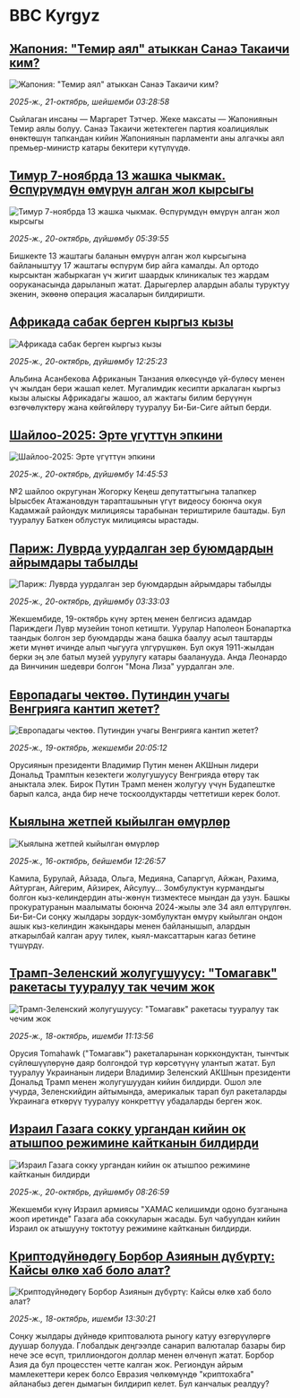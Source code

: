 # BBC Kyrgyz## [Жапония: "Темир аял" атыккан Санаэ Такаичи ким?](https://www.bbc.com/kyrgyz/articles/cj971k0kvypo?at_medium=RSS&at_campaign=rss?at_campaign=githubrss)![Жапония: "Темир аял" атыккан Санаэ Такаичи ким?](https://ichef.bbci.co.uk/ace/ws/240/cpsprodpb/6ee2/live/3948ea70-a19e-11f0-92db-77261a15b9d2.jpg)_2025-ж., 21-октябрь, шейшемби 03:28:58_Сыйлаган инсаны — Маргарет Тэтчер. Жеке максаты — Жапониянын Темир аялы болуу.
Санаэ Такаичи жетектеген партия коалициялык өнөктөшүн тапкандан кийин Жапониянын парламенти аны алгачкы аял премьер-министр катары бекитери күтүлүүдө.## [Тимур 7-ноябрда 13 жашка чыкмак. Өспүрүмдүн өмүрүн алган жол кырсыгы](https://www.bbc.com/kyrgyz/articles/cqjwv7j2rxqo?at_medium=RSS&at_campaign=rss?at_campaign=githubrss)![Тимур 7-ноябрда 13 жашка чыкмак. Өспүрүмдүн өмүрүн алган жол кырсыгы](https://ichef.bbci.co.uk/ace/ws/240/cpsprodpb/27ab/live/0f6fa530-adbb-11f0-b2a1-6f537f66f9aa.jpg)_2025-ж., 20-октябрь, дүйшөмбү 05:39:55_Бишкекте 13 жаштагы баланын өмүрүн алган жол кырсыгына байланыштуу 17 жаштагы өспүрүм бир айга камалды. Ал ортодо кырсыктан жабыркаган үч жигит шаардык клиникалык тез жардам ооруканасында дарыланып жатат. Дарыгерлер алардын абалы туруктуу экенин, экөөнө операция жасаларын билдиришти.## [Африкада сабак берген кыргыз кызы](https://www.bbc.com/kyrgyz/articles/cp3dnn5d2v4o?at_medium=RSS&at_campaign=rss?at_campaign=githubrss)![Африкада сабак берген кыргыз кызы](https://ichef.bbci.co.uk/ace/ws/240/cpsprodpb/9904/live/8ff5bd20-aa69-11f0-bb1a-bf07c7ad3691.jpg)_2025-ж., 20-октябрь, дүйшөмбү 12:25:23_Альбина Асанбекова Африканын Танзания өлкөсүндө үй-бүлөсү менен үч жылдан бери жашап келет. Мугалимдик кесипти аркалаган кыргыз кызы алыскы Африкадагы жашоо, ал жактагы билим берүүнүн өзгөчөлүктөрү жана көйгөйлөрү тууралуу Би-Би-Сиге айтып берди.## [Шайлоо-2025: Эрте үгүттүн эпкини ](https://www.bbc.com/kyrgyz/articles/cgkzjz2xn7yo?at_medium=RSS&at_campaign=rss?at_campaign=githubrss)![Шайлоо-2025: Эрте үгүттүн эпкини ](https://ichef.bbci.co.uk/ace/ws/240/cpsprodpb/7942/live/25ae4010-adc3-11f0-9704-87425431ad41.jpg)_2025-ж., 20-октябрь, дүйшөмбү 14:45:53_№2 шайлоо округунан Жогорку Кеңеш депутаттыгына талапкер Ырысбек Атажановдун тарапташынын үгүт видеосу боюнча окуя Кадамжай райондук милициясы тарабынан териштириле баштады. Бул тууралуу Баткен облустук милициясы ырастады.## [Париж: Луврда уурдалган зер буюмдардын айрымдары табылды](https://www.bbc.com/kyrgyz/articles/cnveq596m98o?at_medium=RSS&at_campaign=rss?at_campaign=githubrss)![Париж: Луврда уурдалган зер буюмдардын айрымдары табылды](https://ichef.bbci.co.uk/ace/ws/240/cpsprodpb/810c/live/237916d0-ace2-11f0-ba75-093eca1ac29b.jpg)_2025-ж., 20-октябрь, дүйшөмбү 03:33:03_Жекшембиде, 19-октябрь күнү эртең менен белгисиз адамдар Париждеги Лувр музейин тоноп кетишти. Уурулар Наполеон Бонапартка таандык болгон зер буюмдарды жана башка баалуу асыл таштарды жети мүнөт ичинде алып чыгууга үлгүрүшкөн. Бул окуя 1911-жылдан берки эң эле батыл музей уурулугу катары бааланууда. Анда Леонардо да Винчинин шедеври болгон "Мона Лиза" уурдалган эле.## [Европадагы чектөө. Путиндин учагы Венгрияга кантип жетет?](https://www.bbc.com/kyrgyz/articles/cwy7drv8dyno?at_medium=RSS&at_campaign=rss?at_campaign=githubrss)![Европадагы чектөө. Путиндин учагы Венгрияга кантип жетет?](https://ichef.bbci.co.uk/ace/ws/240/cpsprodpb/cbff/live/da86c3f0-ab6f-11f0-9045-ff945a3371d8.jpg)_2025-ж., 19-октябрь, жекшемби 20:05:12_Орусиянын президенти Владимир Путин менен АКШнын лидери Дональд Трамптын кезектеги жолугушуусу Венгрияда өтөрү так аныктала элек. Бирок Путин Трамп менен жолугуу үчүн Будапештке барып калса, анда бир нече тоскоолдуктарды четтетиши керек болот.## [Кыялына жетпей кыйылган өмүрлөр ](https://www.bbc.com/kyrgyz/articles/c1m3lrkk8llo?at_medium=RSS&at_campaign=rss?at_campaign=githubrss)![Кыялына жетпей кыйылган өмүрлөр ](https://ichef.bbci.co.uk/ace/ws/240/cpsprodpb/f8c8/live/6b88c470-aa7b-11f0-9c75-5fce1bce10a4.png)_2025-ж., 16-октябрь, бейшемби 12:26:57_Камила, Бурулай, Айзада, Ольга, Медияна, Сапаргүл, Айжан, Рахима, Айтурган, Айгерим, Айзирек, Айсулуу… Зомбулуктун курмандыгы болгон кыз-келиндердин аты-жөнүн тизмектесе мындан да узун. Башкы прокуратуранын маалыматы боюнча 2024-жылы эле 34 аял өлтүрүлгөн. Би-Би-Си соңку жылдары зордук-зомбулуктан өмүрү кыйылган ондон ашык кыз-келиндин жакындары менен байланышып, алардын аткарылбай калган аруу тилек, кыял-максаттарын кагаз бетине түшүрдү.## [Трамп-Зеленский жолугушуусу: "Томагавк" ракетасы тууралуу так чечим жок](https://www.bbc.com/kyrgyz/articles/cly9vg474e5o?at_medium=RSS&at_campaign=rss?at_campaign=githubrss)![Трамп-Зеленский жолугушуусу: "Томагавк" ракетасы тууралуу так чечим жок](https://ichef.bbci.co.uk/ace/ws/240/cpsprodpb/2e21/live/4d20f8e0-aba7-11f0-ba75-093eca1ac29b.jpg)_2025-ж., 18-октябрь, ишемби 11:13:56_Орусия Tomahawk ("Томагавк") ракеталарынан корккондуктан, тынчтык сүйлөшүүлөрүнө даяр болгондой түр көрсөтүүнү улантып жатат. Бул тууралуу Украинанын лидери Владимир Зеленский АКШнын президенти Дональд Трамп менен жолугушуудан кийин билдирди. Ошол эле учурда, Зеленскийдин айтымында, америкалык тарап бул ракеталарды Украинага өткөрүү тууралуу конкреттүү убадаларды берген жок.## [Израил Газага сокку ургандан кийин ок атышпоо режимине кайтканын  билдирди](https://www.bbc.com/kyrgyz/articles/cvgkmnky7nxo?at_medium=RSS&at_campaign=rss?at_campaign=githubrss)![Израил Газага сокку ургандан кийин ок атышпоо режимине кайтканын  билдирди](https://ichef.bbci.co.uk/ace/ws/240/cpsprodpb/8d3b/live/21bce840-ad2c-11f0-aa8e-85acf7ab5507.jpg)_2025-ж., 20-октябрь, дүйшөмбү 08:26:59_Жекшемби күнү Израил армиясы "ХАМАС келишимди одоно бузганына жооп иретинде" Газага аба соккуларын жасады. Бул чабуулдан кийин Израил ок атышууну токтотуу режимине кайтканын билдирди.## [Криптодүйнөдөгү Борбор Азиянын дүбүртү: Кайсы өлкө хаб боло алат?](https://www.bbc.com/kyrgyz/articles/c70j4g28x4zo?at_medium=RSS&at_campaign=rss?at_campaign=githubrss)![Криптодүйнөдөгү Борбор Азиянын дүбүртү: Кайсы өлкө хаб боло алат?](https://ichef.bbci.co.uk/ace/ws/240/cpsprodpb/541a/live/43b3ad90-ab69-11f0-ba75-093eca1ac29b.jpg)_2025-ж., 18-октябрь, ишемби 13:30:21_Соңку жылдары дүйнөдө криптовалюта рыногу катуу өзгөрүүлөргө дуушар болууда. Глобалдык деңгээлде санарип валюталар базары бир нече эсе өсүп, триллиондогон доллар менен өлчөнүп жатат. Борбор Азия да бул процесстен четте калган жок. Региондун айрым мамлекеттери керек болсо Евразия чөлкөмүндө "криптохабга" айланабыз деген дымагын билдирип келет. Бул канчалык реалдуу?